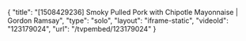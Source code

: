 {
    "title": "[1508429236] Smoky Pulled Pork with Chipotle Mayonnaise | Gordon Ramsay",
    "type": "solo",
    "layout": "iframe-static",
    "videoId": "123179024",
    "url": "\/tvpembed\/123179024"
}